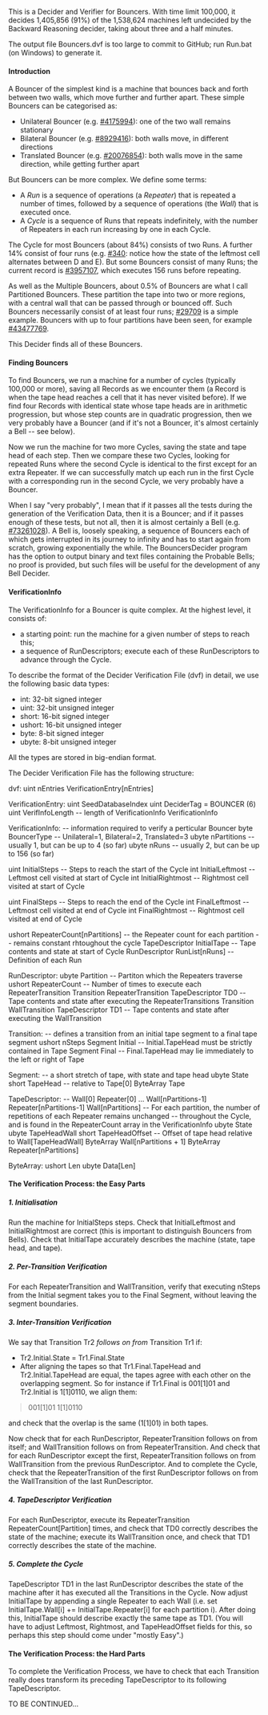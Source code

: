 This is a Decider and Verifier for Bouncers. With time limit 100,000, it decides 1,405,856 (91%) of the 1,538,624 machines left undecided by the Backward Reasoning decider, taking about three and a half minutes.

The output file Bouncers.dvf is too large to commit to GitHub; run Run.bat (on Windows) to generate it.

#### Introduction

A Bouncer of the simplest kind is a machine that bounces back and forth between two walls, which move further and further apart. These simple Bouncers can be categorised as:

  - Unilateral Bouncer (e.g. [#4175994](https://bbchallenge.org/4175994)): one of the two wall remains stationary
  - Bilateral Bouncer (e.g. [#8929416](https://bbchallenge.org/8929416)): both walls move, in different directions
  - Translated Bouncer (e.g. [#20076854](https://bbchallenge.org/20076854)): both walls move in the same direction, while getting further apart

But Bouncers can be more complex. We define some terms:

 - A *Run* is a sequence of operations (a *Repeater*) that is repeated a number of times,  followed by a sequence of operations (the *Wall*) that is executed once.
 - A *Cycle* is a sequence of Runs that repeats indefinitely, with the number of Repeaters in each run increasing by one in each Cycle.

The Cycle for most Bouncers (about 84%) consists of two Runs. A further 14% consist of four runs (e.g. [#340](https://bbchallenge.org/340): notice how the state of the leftmost cell alternates between D and E). But some Bouncers consist of many Runs; the current record is [#3957107](https://bbchallenge.org/3957107), which executes 156 runs before repeating.

As well as the Multiple Bouncers, about 0.5% of Bouncers are what I call Partitioned Bouncers. These partition the tape into two or more regions, with a central wall that can be passed through or bounced off. Such Bouncers necessarily consist of at least four runs; [#29709](https://bbchallenge.org/29709) is a simple example. Bouncers with up to four partitions have been seen, for example [#43477769](https://bbchallenge.org/43477769).

This Decider finds all of these Bouncers.

#### Finding Bouncers

To find Bouncers, we run a machine for a number of cycles (typically 100,000 or more), saving all Records as we encounter them (a Record is when the tape head reaches a cell that it has never visited before). If we find four Records with identical state whose tape heads are in arithmetic progression, but whose step counts are in quadratic progression, then we very probably have a Bouncer (and if it's not a Bouncer, it's almost certainly a Bell -- see below).

Now we run the machine for two more Cycles, saving the state and tape head of each step. Then we compare these two Cycles, looking for repeated Runs where the second Cycle is identical to the first except for an extra Repeater. If we can successfully match up each run in the first Cycle with a corresponding run in the second Cycle, we very probably have a Bouncer.

When I say "very probably", I mean that if it passes all the tests during the generation of the Verification Data, then it is a Bouncer; and if it passes enough of these tests, but not all, then it is almost certainly a Bell (e.g. [#73261028](https://bbchallenge.org/73261028)). A Bell is, loosely speaking, a sequence of Bouncers each of which gets interrupted in its journey to infinity and has to start again from scratch, growing exponentially the while. The BouncersDecider program has the option to output binary and text files containing the Probable Bells; no proof is provided, but such files will be useful for the development of any Bell Decider.

#### VerificationInfo

The VerificationInfo for a Bouncer is quite complex. At the highest level, it consists of:
 - a starting point: run the machine for a given number of steps to reach this;
 - a sequence of RunDescriptors; execute each of these RunDescriptors to advance through the Cycle.

To describe the format of the Decider Verification File (dvf) in detail, we use the following basic data types:
 - int: 32-bit signed integer
 - uint: 32-bit unsigned integer
 - short: 16-bit signed integer
 - ushort: 16-bit unsigned integer
 - byte: 8-bit signed integer
 - ubyte: 8-bit unsigned integer

All the types are stored in big-endian format.

The Decider Verification File has the following structure:

dvf:
  uint nEntries
  VerificationEntry[nEntries]

VerificationEntry:
  uint SeedDatabaseIndex
  uint DeciderTag = BOUNCER (6)
  uint VerifInfoLength -- length of VerificationInfo
  VerificationInfo

VerificationInfo: -- information required to verify a perticular Bouncer
  byte BouncerType  -- Unilateral=1, Bilateral=2, Translated=3
  ubyte nPartitions -- usually 1, but can be up to 4 (so far)
  ubyte nRuns       -- usually 2, but can be up to 156 (so far)

  uint InitialSteps    -- Steps to reach the start of the Cycle
  int InitialLeftmost  -- Leftmost cell visited at start of Cycle
  int InitialRightmost -- Rightmost cell visited at start of Cycle

  uint FinalSteps      -- Steps to reach the end of the Cycle
  int FinalLeftmost    -- Leftmost cell visited at end of Cycle
  int FinalRightmost   -- Rightmost cell visited at end of Cycle

  ushort RepeaterCount[nPartitions] -- the Repeater count for each partition
                                    -- remains constant rhtoughout the cycle
  TapeDescriptor InitialTape   -- Tape contents and state at start of Cycle
  RunDescriptor RunList[nRuns] -- Definition of each Run

RunDescriptor:
  ubyte Partition -- Partiton which the Repeaters traverse
  ushort RepeaterCount -- Number of times to execute each RepeaterTransition
  Transition RepeaterTransition
  TapeDescriptor TD0 -- Tape contents and state after executing the RepeaterTransitions
  Transition WallTransition
  TapeDescriptor TD1 -- Tape contents and state after executing the WallTransition

Transition: -- defines a transition from an initial tape segment to a final tape segment
  ushort nSteps
  Segment Initial -- Initial.TapeHead must be strictly contained in Tape
  Segment Final   -- Final.TapeHead may lie immediately to the left or right of Tape

Segment: -- a short stretch of tape, with state and tape head
  ubyte State
  short TapeHead -- relative to Tape[0]
  ByteArray Tape

TapeDescriptor:
  -- Wall[0] Repeater[0] ... Wall[nPartitions-1] Repeater[nPartitions-1]  Wall[nPartitions]
  -- For each partition, the number of repetitions of each Repeater remains unchanged
  -- throughout the Cycle, and is found in the RepeaterCount array in the VerificationInfo
  ubyte State
  ubyte TapeHeadWall
  short TapeHeadOffset -- Offset of tape head relative to Wall[TapeHeadWall]
  ByteArray Wall[nPartitions + 1]
  ByteArray Repeater[nPartitions]

ByteArray:
  ushort Len
  ubyte Data[Len]

#### The Verification Process: the Easy Parts

##### 1. Initialisation
Run the machine for InitialSteps steps. Check that InitialLeftmost and InitialRightmost are correct (this is important to distinguish Bouncers from Bells). Check that InitialTape accurately describes the machine (state, tape head, and tape).

##### 2. Per-Transition Verification
For each RepeaterTransition and WallTransition, verify that executing nSteps from the Initial segment takes you to the Final Segment, without leaving the segment boundaries.

##### 3. Inter-Transition Verification
We say that Transition Tr2 *follows on from* Transition Tr1 if:
 - Tr2.Initial.State = Tr1.Final.State
 - After aligning the tapes so that Tr1.Final.TapeHead and Tr2.Initial.TapeHead are equal, the tapes agree with each other on the overlapping segment. So for instance if Tr1.Final is 001[1]01 and Tr2.Initial is 1[1]0110, we align them:

>   001[1]01
>     1[1]0110

and check that the overlap is the same (1[1]01) in both tapes.

Now check that for each RunDescriptor, RepeaterTransition follows on from itself; and WallTransition follows on from RepeaterTransition. And check that for each RunDescriptor except the first, RepeaterTransition follows on from WallTransition from the previous RunDescriptor. And to complete the Cycle, check that the RepeaterTransition of the first RunDescriptor follows on from the WallTransition of the last RunDescriptor.

##### 4. TapeDescriptor Verification
For each RunDescriptor, execute its RepeaterTransition RepeaterCount[Partition] times, and check that TD0 correctly describes the state of the machine; execute its WallTransition once, and check that TD1 correctly describes the state of the machine.

##### 5. Complete the Cycle
TapeDescriptor TD1 in the last RunDescriptor describes the state of the machine after it has executed all the Transitions in the Cycle. Now adjust InitialTape by appending a single Repeater to each Wall (i.e. set InitialTape.Wall[i] += InitialTape.Repeater[i] for each partition i). After doing this, InitialTape should describe exactly the same tape as TD1. (You will have to adjust Leftmost, Rightmost, and TapeHeadOffset fields for this, so perhaps this step should come under "mostly Easy".)

#### The Verification Process: the Hard Parts

To complete the Verification Process, we have to check that each Transition really does transform its preceding TapeDescriptor to its following TapeDescriptor.

TO BE CONTINUED...
